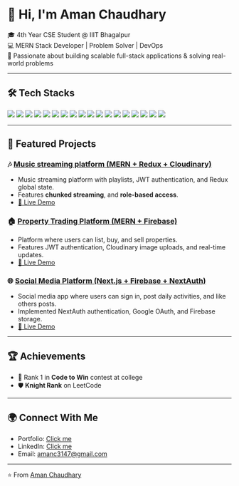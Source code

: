 # 👋 Hi, I'm Aman Chaudhary  

🎓 4th Year CSE Student @ IIIT Bhagalpur  
💻 MERN Stack Developer | Problem Solver | DevOps   
🚀 Passionate about building scalable full-stack applications & solving real-world problems  

---

## 🛠️ Tech Stacks

<p align="left">
  <img src="https://img.shields.io/badge/C++-00599C?logo=cplusplus&logoColor=white&style=for-the-badge" />
  <img src="https://img.shields.io/badge/JavaScript-F7DF1E?logo=javascript&logoColor=black&style=for-the-badge" />
  <img src="https://img.shields.io/badge/Java-007396?logo=openjdk&logoColor=white&style=for-the-badge" />
  <img src="https://img.shields.io/badge/TypeScript-3178C6?logo=typescript&logoColor=white&style=for-the-badge" />
  <img src="https://img.shields.io/badge/React-20232A?logo=react&logoColor=61DAFB&style=for-the-badge" />
  <img src="https://img.shields.io/badge/Next.js-000000?logo=nextdotjs&logoColor=white&style=for-the-badge" />
  <img src="https://img.shields.io/badge/Node.js-339933?logo=nodedotjs&logoColor=white&style=for-the-badge" />
  <img src="https://img.shields.io/badge/Express.js-000000?logo=express&logoColor=white&style=for-the-badge" />
  <img src="https://img.shields.io/badge/MongoDB-47A248?logo=mongodb&logoColor=white&style=for-the-badge" />
  <img src="https://img.shields.io/badge/MySQL-4479A1?logo=mysql&logoColor=white&style=for-the-badge" />
  <img src="https://img.shields.io/badge/Firebase-FFCA28?logo=firebase&logoColor=black&style=for-the-badge" />
  <img src="https://img.shields.io/badge/Redux-764ABC?logo=redux&logoColor=white&style=for-the-badge" />
  <img src="https://img.shields.io/badge/CSS3-1572B6?logo=css3&logoColor=white&style=for-the-badge" />
  <img src="https://img.shields.io/badge/Tailwind_CSS-38B2AC?logo=tailwindcss&logoColor=white&style=for-the-badge" />
  <img src="https://img.shields.io/badge/Git-F05032?logo=git&logoColor=white&style=for-the-badge" />
  <img src="https://img.shields.io/badge/AWS-232F3E?logo=amazonaws&logoColor=white&style=for-the-badge" />
  <img src="https://img.shields.io/badge/Docker-2496ED?logo=docker&logoColor=white&style=for-the-badge" />
  <img src="https://img.shields.io/badge/Microservices-FF6F00?logo=microgenetics&logoColor=white&style=for-the-badge" />
</p>



---

## 🚀 Featured Projects  

### 🎶 [Music streaming platform (MERN + Redux + Cloudinary)](https://github.com/aman3147git/aman-spotify)
- Music streaming platform with playlists, JWT authentication, and Redux global state.  
- Features **chunked streaming**, and **role-based access**.  
- [🔗 Live Demo](https://aman-spotify.onrender.com/)


### 🏠 [Property Trading Platform (MERN + Firebase)](https://github.com/aman3147git/marketplace)
- Platform where users can list, buy, and sell properties.
- Features JWT authentication, Cloudinary image uploads, and real-time updates.
- [🔗 Live Demo](https://marketplace-48gl.onrender.com/)


### 🌐 [Social Media Platform (Next.js + Firebase + NextAuth)](https://github.com/aman3147git/LifeLog)
- Social media app where users can sign in, post daily activities, and like others posts.
- Implemented NextAuth authentication, Google OAuth, and Firebase storage.
- [🔗 Live Demo](https://life-log-sage.vercel.app/)

---

## 🏆 Achievements
- 🥇 Rank 1 in **Code to Win** contest at college  
- 🛡️ **Knight Rank** on LeetCode  

---


## 🌍 Connect With Me
- Portfolio: [Click me](https://aman3147git.github.io/aman-portfolio/)  
- LinkedIn: [Click me](https://www.linkedin.com/in/aman-chaudhary-15a372259/)  
- Email: amanc3147@gmail.com  

---

⭐️ From [Aman Chaudhary](https://github.com/aman3147git)  
